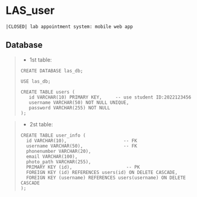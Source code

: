 # LAS_user
``|CLOSED| lab appointment system: mobile web app``
## Database
>* 1st table:
>```Mysql
>CREATE DATABASE las_db;
>
>USE las_db;
>
>CREATE TABLE users (
>    id VARCHAR(10) PRIMARY KEY,     -- use student ID:2022123456
>    username VARCHAR(50) NOT NULL UNIQUE,
>    password VARCHAR(255) NOT NULL
>);
>```


>* 2st table:
>```Mysql
>CREATE TABLE user_info (
>   id VARCHAR(10),                     -- FK
>   username VARCHAR(50),               -- FK
>   phonenumber VARCHAR(20),           
>   email VARCHAR(100),                
>   photo_path VARCHAR(255),           
>   PRIMARY KEY (id),         			 -- PK
>   FOREIGN KEY (id) REFERENCES users(id) ON DELETE CASCADE,  
>   FOREIGN KEY (username) REFERENCES users(username) ON DELETE CASCADE
>);
>```
